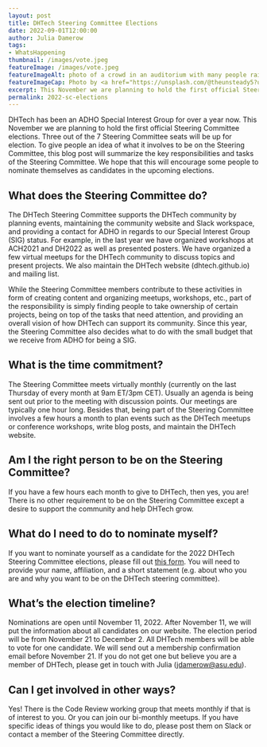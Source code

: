 ```yaml
---
layout: post
title: DHTech Steering Committee Elections
date: 2022-09-01T12:00:00
author: Julia Damerow
tags:
- WhatsHappening
thumbnail: /images/vote.jpeg
featureImage: /images/vote.jpeg
featureImageAlt: photo of a crowd in an auditorium with many people raising their hands
featureImageCap: Photo by <a href="https://unsplash.com/@theunsteady5?utm_source=unsplash&utm_medium=referral&utm_content=creditCopyText">Edwin Andrade</a> on <a href="https://unsplash.com/photos/4V1dC_eoCwg?utm_source=unsplash&utm_medium=referral&utm_content=creditCopyText">Unsplash</a>
excerpt: This November we are planning to hold the first official Steering Committee elections. This blog post will summarize the key responsibilities and tasks of the Steering Committee.
permalink: 2022-sc-elections
---
```

DHTech has been an ADHO Special Interest Group for over a year now. This November we are planning to hold the first official Steering Committee elections. Three out of the 7 Steering Committee seats will be up for election. To give people an idea of what it involves to be on the Steering Committee, this blog post will summarize the key responsibilities and tasks of the Steering Committee. We hope that this will encourage some people to nominate themselves as candidates in the upcoming elections.

## What does the Steering Committee do?
The DHTech Steering Committee supports the DHTech community by planning events, maintaining the community website and Slack workspace, and providing a contact for ADHO in regards to our Special Interest Group (SIG) status. For example, in the last year we have organized workshops at ACH2021 and DH2022 as well as presented posters. We have organized a few virtual meetups for the DHTech community to discuss topics and present projects. We also maintain the DHTech website (dhtech.github.io) and mailing list. 

While the Steering Committee members contribute to these activities in form of creating content and organizing meetups, workshops, etc., part of the responsibility is simply finding people to take ownership of certain projects, being on top of the tasks that need attention, and providing an overall vision of how DHTech can support its community. Since this year, the Steering Committee also decides what to do with the small budget that we receive from ADHO for being a SIG.

## What is the time commitment?
The Steering Committee meets virtually monthly (currently on the last Thursday of every month at 9am ET/3pm CET). Usually an agenda is being sent out prior to the meeting with discussion points. Our meetings are typically one hour long. Besides that, being part of the Steering Committee involves a few hours a month to plan events such as the DHTech meetups or conference workshops, write blog posts, and maintain the DHTech website. 

## Am I the right person to be on the Steering Committee?
If you have a few hours each month to give to DHTech, then yes, you are! There is no other requirement to be on the Steering Committee except a desire to support the community and help DHTech grow. 

## What do I need to do to nominate myself?
If you want to nominate yourself as a candidate for the 2022 DHTech Steering Committee elections, please fill out [this form](https://forms.gle/oamRHBGZGTD9Zn338). You will need to provide your name, affiliation, and a short statement (e.g. about who you are and why you want to be on the DHTech steering committee). 

## What’s the election timeline?
Nominations are open until November 11, 2022. After November 11, we will put the information about all candidates on our website. The election period will be from November 21 to December 2. All DHTech members will be able to vote for one candidate. We will send out a membership confirmation email before November 21. If you do not get one but believe you are a member of DHTech, please get in touch with Julia (jdamerow@asu.edu).

## Can I get involved in other ways?
Yes! There is the Code Review working group that meets monthly if that is of interest to you. Or you can join our bi-monthly meetups. If you have specific ideas of things you would like to do, please post them on Slack or contact a member of the Steering Committee directly.
